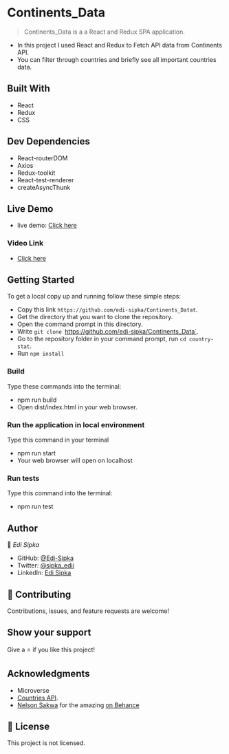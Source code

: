 # Continents_Data

> Continents_Data is a a React and Redux SPA application.

- In this project I used React and Redux to Fetch API data from Continents API.
- You can filter through countries and briefly see all important countries data.

## Built With

- React
- Redux
- CSS

## Dev Dependencies

- React-routerDOM
- Axios
- Redux-toolkit
- React-test-renderer
- createAsyncThunk

## Live Demo

- live demo: [Click here](https://continentsdata.netlify.app/)

### Video Link

- [Click here](https://www.loom.com/share/df0fcbaf157f4810be5fc336e1845181)

## Getting Started

To get a local copy up and running follow these simple steps:

- Copy this link `https://github.com/edi-sipka/Continents_Datat`.
- Get the directory that you want to clone the repository.
- Open the command prompt in this directory.
- Write `git clone `https://github.com/edi-sipka/Continents_Data`.
- Go to the repository folder in your command prompt, run `cd country-stat`.
- Run `npm install`

### Build

Type these commands into the terminal:

- npm run build
- Open dist/index.html in your web browser.

### Run the application in local environment

Type this command in your terminal

- npm run start
- Your web browser will open on localhost

### Run tests

Type this command into the terminal:

- npm run test

## Author

👤 _Edi Sipka_

- GitHub: [@Edi-Sipka](https://github.com/edi-sipka)
- Twitter: [@sipka_edii](https://twitter.com/sipka_edii)
- LinkedIn: [Edi Sipka](https://www.linkedin.com/in/edi-%C5%A1ipka-5b681b202/)

## 🤝 Contributing

Contributions, issues, and feature requests are welcome!

## Show your support

Give a ⭐️ if you like this project!

## Acknowledgments

- Microverse
- [Countries API](https://restcountries.com/v3.1/all).
- [ Nelson Sakwa](https://www.behance.net/sakwadesignstudio) for the amazing [on Behance](<https://www.behance.net/gallery/31579789/Ballhead-App-(Free-PSDs)>)

## 📝 License

This project is not licensed.
